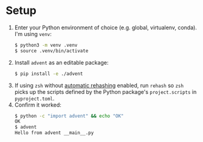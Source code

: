 # Setup

1. Enter your Python environment of choice (e.g. global, virtualenv, conda). I'm using `venv`:
    ```sh
    $ python3 -m venv .venv
    $ source .venv/bin/activate
    ```
2. Install `advent` as an editable package:
    ```sh
    $ pip install -e ./advent
    ```
3. If using `zsh` without [automatic rehashing](https://superuser.com/questions/1089949/zsh-autocompletion-for-a-fresh-executable-in-path) enabled, run `rehash` so `zsh` picks up the scripts defined by the Python package's `project.scripts` in `pyproject.toml`.
4. Confirm it worked:
    ```sh
    $ python -c "import advent" && echo "OK"
    OK
    $ advent
    Hello from advent __main__.py
    ```